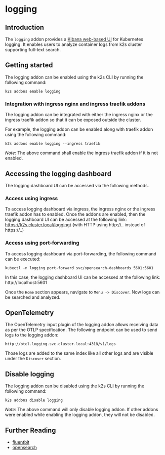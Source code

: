 <!--
SPDX-FileCopyrightText: © 2023 Siemens Healthcare GmbH

SPDX-License-Identifier: MIT
-->

# logging

## Introduction

The `logging` addon provides a [Kibana web-based UI](https://github.com/opensearch-project/OpenSearch-Dashboards) for Kubernetes logging. It enables users to analyze container logs from k2s cluster supporting full-text search.

## Getting started

The logging addon can be enabled using the k2s CLI by running the following command:
```
k2s addons enable logging
```

### Integration with ingress nginx and ingress traefik addons

The logging addon can be integrated with either the ingress nginx or the ingress traefik addon so that it can be exposed outside the cluster.

For example, the logging addon can be enabled along with traefik addon using the following command:
```
k2s addons enable logging --ingress traefik
```
_Note:_ The above command shall enable the ingress traefik addon if it is not enabled.

## Accessing the logging dashboard

The logging dashboard UI can be accessed via the following methods.

### Access using ingress

To access logging dashboard via ingress, the ingress nginx or the ingress traefik addon has to enabled.
Once the addons are enabled, then the logging dashboard UI can be accessed at the following link: https://k2s.cluster.local/logging/ (with HTTP using http://.. instead of https://..)

### Access using port-forwarding

To access logging dashboard via port-forwarding, the following command can be executed:
```
kubectl -n logging port-forward svc/opensearch-dashboards 5601:5601
```
In this case, the logging dashboard UI can be accessed at the following link: http://localhost:5601

Once the `Home` section appears, navigate to `Menu -> Discover`. Now logs can be searched and analyzed.

## OpenTelemetry

The OpenTelemetry input plugin of the logging addon allows receiving data as per the OTLP specification. The following endpoint can be used to send logs to the logging addon:

```
http://otel.logging.svc.cluster.local:4318/v1/logs
```

Those logs are added to the same index like all other logs and are visible under the `Discover` section.

## Disable logging

The logging addon can be disabled using the k2s CLI by running the following command:
```
k2s addons disable logging
```

_Note:_ The above command will only disable logging addon. If other addons were enabled while enabling the logging addon, they will not be disabled.

## Further Reading
- [fluentbit](https://github.com/fluent/fluent-bit)
- [opensearch](https://github.com/opensearch-project/OpenSearch)
